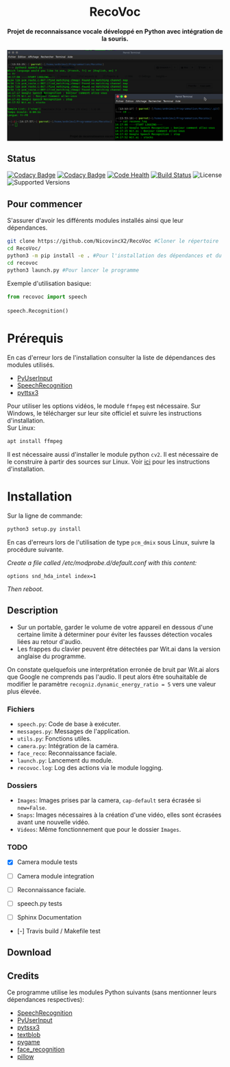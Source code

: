 <h1 align="center">RecoVoc</h1>
<h4 align="center">Projet de reconnaissance vocale développé en Python avec intégration de la souris.</h4>
<img align="center" src="recovoc.png">

## Status
[![Codacy Badge](https://api.codacy.com/project/badge/Grade/96eaf2654ab046aa8b58da549de20472)](https://www.codacy.com/app/NicovincX2/RecoVoc?utm_source=github.com&amp;utm_medium=referral&amp;utm_content=NicovincX2/RecoVoc&amp;utm_campaign=Badge_Grade)
[![Codacy Badge](https://api.codacy.com/project/badge/Coverage/96eaf2654ab046aa8b58da549de20472)](https://www.codacy.com/app/NicovincX2/RecoVoc?utm_source=github.com&utm_medium=referral&utm_content=NicovincX2/RecoVoc&utm_campaign=Badge_Coverage)
[![Code Health](https://landscape.io/github/NicovincX2/RecoVoc/master/landscape.svg?style=flat)](https://landscape.io/github/NicovincX2/RecoVoc/master)
[![Build Status](https://travis-ci.org/NicovincX2/RecoVoc.svg?branch=master)](https://travis-ci.org/NicovincX2/RecoVoc)
![License](https://img.shields.io/badge/license-GPLv3-blue.svg)
![Supported Versions](https://img.shields.io/badge/python-3.3%2C%203.4%2C%203.5%2C%203.6-blue.svg)

## Pour commencer
S'assurer d'avoir les différents modules installés ainsi que leur dépendances.
```bash
git clone https://github.com/NicovincX2/RecoVoc #Cloner le répertoire
cd RecoVoc/
python3 -m pip install -e . #Pour l'installation des dépendances et du package
cd recovoc
python3 launch.py #Pour lancer le programme
```
Exemple d'utilisation basique:  
```python
from recovoc import speech

speech.Recognition()
```

# Prérequis
En cas d'erreur lors de l'installation consulter la liste de dépendances des modules utilisés.  
- [PyUserInput](https://github.com/SavinaRoja/PyUserInput#dependencies)
- [SpeechRecognition](https://github.com/Uberi/speech_recognition#requirements)
- [pyttsx3](http://pyttsx.readthedocs.io/en/latest/install.html)

Pour utiliser les options vidéos, le module ```ffmpeg``` est nécessaire. Sur Windows, le télécharger sur leur site officiel et suivre les instructions d'installation.  
Sur Linux:
```bash
apt install ffmpeg
```
Il est nécessaire aussi d'installer le module python ```cv2```. Il est nécessaire de le construire à partir des sources sur Linux. Voir [ici](https://breakthrough.github.io/Installing-OpenCV/) pour les instructions d'installation.

# Installation  
Sur la ligne de commande:
```bash
python3 setup.py install
```  
En cas d'erreurs lors de l'utilisation de type ```pcm_dmix``` sous Linux, suivre la procédure suivante.

*Create a file called /etc/modprobe.d/default.conf with this content:*
```
options snd_hda_intel index=1
```
*Then reboot.*

## Description
 - Sur un portable, garder le volume de votre appareil en dessous d'une certaine limite à déterminer pour éviter les fausses détection vocales liées au retour d'audio.
 - Les frappes du clavier peuvent être détectées par Wit.ai dans la version anglaise du programme.

 On constate quelquefois une interprétation erronée de bruit par Wit.ai alors que Google ne comprends pas l'audio. Il peut alors être souhaitable de modifier le paramètre ```recogniz.dynamic_energy_ratio = 5``` vers une valeur plus élevée.

### Fichiers
 - ```speech.py```: Code de base à exécuter.
 - ```messages.py```: Messages de l'application.
 - ```utils.py```: Fonctions utiles.
 - ```camera.py```: Intégration de la caméra.
 - ```face_reco```: Reconnaissance faciale.
 - ```launch.py```: Lancement du module.
 - ```recovoc.log```: Log des actions via le module logging.

### Dossiers
 - ```Images```: Images prises par la camera, ```cap-default``` sera écrasée si ```new=False```.
 - ```Snaps```: Images nécessaires à la création d'une vidéo, elles sont écrasées avant une nouvelle vidéo.
 - ```Videos```: Même fonctionnement que pour le dossier ```Images```.

### TODO
- [x] Camera module tests
- [ ] Camera module integration
- [ ] Reconnaissance faciale.
- [ ] speech.py tests

- [ ] Sphinx Documentation
- [-] Travis build / Makefile test

## Download

## Credits
Ce programme utilise les modules Python suivants (sans mentionner leurs dépendances respectives):

 - [SpeechRecognition](https://github.com/Uberi/speech_recognition)
 - [PyUserInput](https://github.com/SavinaRoja/PyUserInput)
 - [pytssx3](https://github.com/nateshmbhat/pyttsx3)
 - [textblob](https://github.com/sloria/TextBlob)
 - [pygame](https://github.com/pygame/)
 - [face_recognition](http://face-recognition.readthedocs.io/en/latest/readme.html)
 - [pillow](https://pillow.readthedocs.io/en/4.2.x/)

